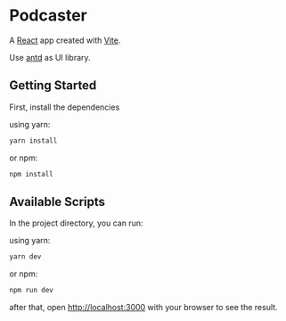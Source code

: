 # Podcaster

A [React](https://reactjs.org/) app created with [Vite](https://vitejs.dev/).

Use [antd]([React](https://reactjs.org/)) as UI library.

## Getting Started
First, install the dependencies

using yarn:
```bash
yarn install
```
or npm:
```bash
npm install
```

## Available Scripts

In the project directory, you can run:

using yarn:
```bash
yarn dev
```
or npm:
```bash
npm run dev
```

after that, open [http://localhost:3000](http://localhost:3000) with your browser to see the result.

